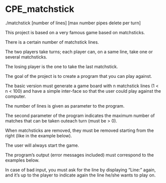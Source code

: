 # CPE_matchstick

./matchstick [number of lines] [max number pipes delete per turn]


This project is based on a very famous game based on matchsticks.

There is a certain number of matchstick lines.

The two players take turns; each player can, on a same line, take one or several matchsticks.

The losing player is the one to take the last matchstick.

The goal of the project is to create a program that you can play against.

The basic version must generate a game board with n matchstick lines (1 < n < 100) and have a simple inter-face so that the 
user could play against the computer.

The number of lines is given as parameter to the program.

The second parameter of the program indicates the maximum number of matches that can be taken outeach turn (must be > 0).

When matchsticks are removed, they must be removed starting from the right (like in the example below).

The user will always start the game.

The program’s output (error messages included) must correspond to the examples below.

In case of bad input, you must ask for the line by displaying “Line:” again, and it’s up to the player to indicate again the 
line he/she wants to play on.
